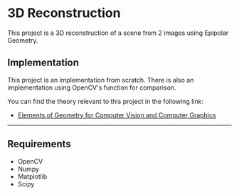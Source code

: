 # 3D Reconstruction

This project is a 3D reconstruction of a scene from 2 images using Epipolar Geometry.

## Implementation
This project is an implementation from scratch. There is also an implementation using OpenCV's function for comparison.

You can find the theory relevant to this project in the following link:
- [Elements of Geometry for Computer Vision and Computer Graphics](https://cw.fel.cvut.cz/wiki/_media/courses/gvg/pajdla-gvg-lecture-2021.pdf)


---
## Requirements
- OpenCV
- Numpy
- Matplotlib
- Scipy